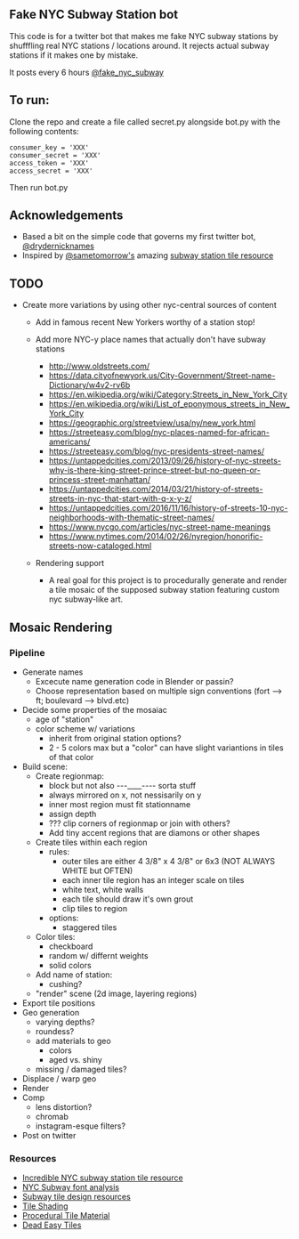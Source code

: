## Fake NYC Subway Station bot

This code is for a twitter bot that makes me fake NYC subway stations by shufffling real NYC stations / locations around.
It rejects actual subway stations if it makes one by mistake.

It posts every 6 hours [@fake_nyc_subway](https://www.twitter.com/fake_nyc_subway)

## To run:
Clone the repo and create a file called secret.py alongside bot.py with the following contents:

    consumer_key = 'XXX'
    consumer_secret = 'XXX'
    access_token = 'XXX'
    access_secret = 'XXX'

Then run bot.py

## Acknowledgements
* Based a bit on the simple code that governs my first twitter bot, [@drydernicknames](https://github.com/heavyimage/DRyderNicknames)
* Inspired by [@sametomorrow's](https://www.twitter.com/sametomorrow) amazing [subway station tile resource](http://nytrainproject.com/)

## TODO
* Create more variations by using other nyc-central sources of content
    * Add in famous recent New Yorkers worthy of a station stop!
    * Add more NYC-y place names that actually don't have subway stations
        * <http://www.oldstreets.com/>
        * <https://data.cityofnewyork.us/City-Government/Street-name-Dictionary/w4v2-rv6b>
        * <https://en.wikipedia.org/wiki/Category:Streets_in_New_York_City>
        * <https://en.wikipedia.org/wiki/List_of_eponymous_streets_in_New_York_City>
        * <https://geographic.org/streetview/usa/ny/new_york.html>
        * <https://streeteasy.com/blog/nyc-places-named-for-african-americans/>
        * <https://streeteasy.com/blog/nyc-presidents-street-names/>
        * <https://untappedcities.com/2013/09/26/history-of-nyc-streets-why-is-there-king-street-prince-street-but-no-queen-or-princess-street-manhattan/>
        * <https://untappedcities.com/2014/03/21/history-of-streets-streets-in-nyc-that-start-with-q-x-y-z/>
        * <https://untappedcities.com/2016/11/16/history-of-streets-10-nyc-neighborhoods-with-thematic-street-names/>
        * <https://www.nycgo.com/articles/nyc-street-name-meanings>
        * <https://www.nytimes.com/2014/02/26/nyregion/honorific-streets-now-cataloged.html>

    * Rendering support
        * A real goal for this project is to procedurally generate and render a tile mosaic of the supposed subway station featuring custom nyc subway-like art.


## Mosaic Rendering
### Pipeline
* Generate names
    * Excecute name generation code in Blender or passin?
    * Choose representation based on multiple sign conventions (fort --> ft; boulevard --> blvd.etc)
* Decide some properties of the mosaiac
    * age of "station"
    * color scheme w/ variations
        * inherit from original station options?
        * 2 - 5 colors max but a "color" can have slight variantions in tiles of that color
* Build scene:
    * Create regionmap:
        * block but not also ---____---- sorta stuff
        * always mirrored on x, not nessisarily on y
        * inner most region must fit stationname
        * assign depth
        * ??? clip corners of regionmap or join with others?
        * Add tiny accent regions that are diamons or other shapes
    * Create tiles within each region
        * rules:
            * outer tiles are either  4 3/8" x 4 3/8" or 6x3 (NOT ALWAYS WHITE but OFTEN)
            * each inner tile region has an integer scale on tiles
            * white text, white walls
            * each tile should draw it's own grout
            * clip tiles to region
        * options:
            * staggered tiles
    * Color tiles:
        * checkboard
        * random w/ differnt weights
        * solid colors
    * Add name of station:
        * cushing?
    * "render" scene (2d image, layering regions)
* Export tile positions
* Geo generation
    * varying depths?
    * roundess?
    * add materials to geo
        * colors
        * aged vs. shiny
    * missing / damaged tiles?
* Displace / warp geo
* Render
* Comp
    * lens distortion?
    * chromab
    * instagram-esque filters?
* Post on twitter

### Resources
* [Incredible NYC subway station tile resource](http://nytrainproject.com/)
* [NYC Subway font analysis](https://www.aiga.org/the-mostly-true-story-of-helvetica-and-the-new-york-city-subway)
* [Subway tile design resources](http://www.nysubwaymosaics.com/design.html)
* [Tile Shading](https://www.youtube.com/watch?v=NDIZvJyMj1o)
* [Procedural Tile Material](https://www.youtube.com/watch?v=PobPKHuX8pM)
* [Dead Easy Tiles](https://www.youtube.com/watch?v=H-quCLfoHbk)
